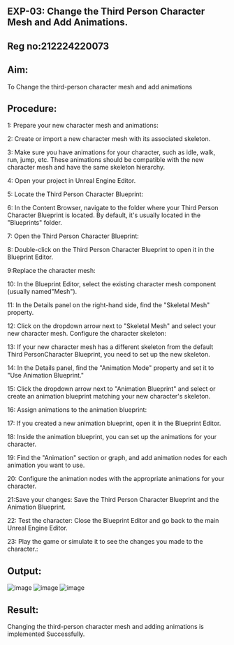 ## EXP-03: Change the Third Person Character Mesh and Add Animations. 

## Reg no:212224220073

## Aim:
To Change the third-person character mesh and add animations



## Procedure:
1: Prepare your new character mesh and animations:


2: Create or import a new character mesh with its associated skeleton. 


3: Make sure you have animations for your character, such as idle, walk, run, jump, etc. These animations should be compatible with the new character mesh and have the same
skeleton hierarchy. 


4: Open your project in Unreal Engine Editor. 


5: Locate the Third Person Character Blueprint:


6: In the Content Browser, navigate to the folder where your Third Person Character 
Blueprint is located. By default, it's usually located in the "Blueprints" folder.


7: Open the Third Person Character Blueprint:


8: Double-click on the Third Person Character Blueprint to open it in the Blueprint Editor.


9:Replace the character mesh:


10: In the Blueprint Editor, select the existing character mesh component (usually named"Mesh"). 


11: In the Details panel on the right-hand side, find the "Skeletal Mesh" property.


12: Click on the dropdown arrow next to "Skeletal Mesh" and select your new character
mesh. Configure the character skeleton:


13: If your new character mesh has a different skeleton from the default Third PersonCharacter
Blueprint, you need to set up the new skeleton.


14: In the Details panel, find the "Animation Mode" property and set it to "Use Animation
Blueprint."


15: Click the dropdown arrow next to "Animation Blueprint" and select or create an
animation blueprint matching your new character's skeleton. 


16: Assign animations to the animation blueprint:


17: If you created a new animation blueprint, open it in the Blueprint Editor.


18: Inside the animation blueprint, you can set up the animations for your character.


19: Find the "Animation" section or graph, and add animation nodes for each animation you
want to use.


20: Configure the animation nodes with the appropriate animations for your character.


21:Save your changes: Save the Third Person Character Blueprint and the Animation
Blueprint.


22: Test the character: Close the Blueprint Editor and go back to the main Unreal Engine
Editor.


23: Play the game or simulate it to see the changes you made to the character.:


## Output:
![image](https://github.com/user-attachments/assets/d472b288-ade0-4a0e-b39e-3c456187c29f)
![image](https://github.com/user-attachments/assets/b65c43fe-a624-4cb5-9e49-2b3cc3165044)
![image](https://github.com/user-attachments/assets/abe2d631-a136-4863-8279-c879dbc9221e)






## Result:
Changing the third-person character mesh and adding animations is implemented
Successfully.
